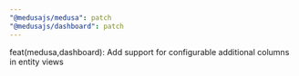 ```yaml
---
"@medusajs/medusa": patch
"@medusajs/dashboard": patch
---
```


feat(medusa,dashboard): Add support for configurable additional columns in entity views
